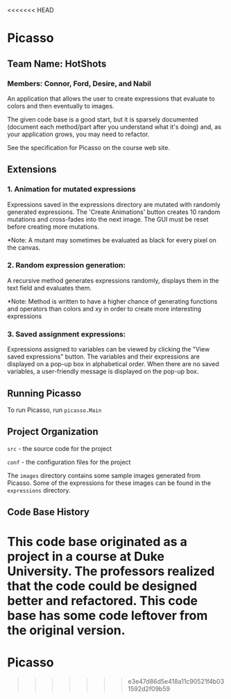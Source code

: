 <<<<<<< HEAD
# Picasso
## Team Name: HotShots
### Members: Connor, Ford, Desire, and Nabil

An application that allows the user to create expressions that
evaluate to colors and then eventually to images.

The given code base is a good start, but it is sparsely documented
(document each method/part after you understand what it's doing) and,
as your application grows, you may need to refactor.

See the specification for Picasso on the course web site.

## Extensions 

### 1.  Animation for mutated expressions
Expressions saved in the expressions directory are mutated with randomly generated expressions. The 'Create Animations' button creates 10 random mutations and cross-fades into the next image. The GUI must be reset before creating more mutations.

*Note: A mutant may sometimes be evaluated as black for every pixel on the canvas.

### 2. Random expression generation:

A recursive method generates expressions randomly, displays them in the text field and evaluates them.  

*Note: Method is written to have a higher chance of generating functions and operators than colors and xy in order to create more interesting expressions

### 3. Saved assignment expressions:
Expressions assigned to variables can be viewed by clicking the "View saved expressions" button. The variables and their expressions are displayed on a pop-up box in alphabetical order. When there are no saved variables, a user-friendly message is displayed on the pop-up box. 

## Running Picasso

To run Picasso, run `picasso.Main`

## Project Organization

`src` - the source code for the project

`conf` - the configuration files for the project

The `images` directory contains some sample images generated from Picasso.  Some of the expressions for these images can be found in the `expressions` directory.

## Code Base History

This code base originated as a project in a course at Duke University.  The professors realized that the code could be designed better and refactored.  This code base has some code leftover from the original version.
=======
# Picasso
>>>>>>> e3e47d86d5e418a11c90521f4b031592d2f09b59

